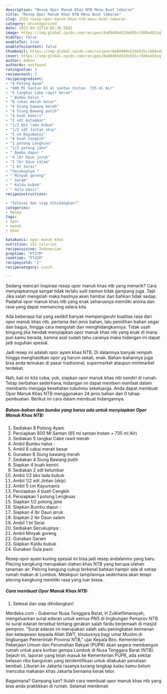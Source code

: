 ```yaml
---
description: "Resep Opor Manuk Khas NTB Menu Buat lebaran"
title: "Resep Opor Manuk Khas NTB Menu Buat lebaran"
slug: 1552-resep-opor-manuk-khas-ntb-menu-buat-lebaran
category: Uncategorized
date: 2023-04-12T14:03:30.560Z
image: https://img-global.cpcdn.com/recipes/8a09484a52de935c/680x482cq70/opor-manuk-khas-ntb-foto-resep-utama.jpg
hideToc: false
enableToc: true
enableTocContent: false
thumbnail: https://img-global.cpcdn.com/recipes/8a09484a52de935c/680x482cq70/opor-manuk-khas-ntb-foto-resep-utama.jpg
cover: https://img-global.cpcdn.com/recipes/8a09484a52de935c/680x482cq70/opor-manuk-khas-ntb-foto-resep-utama.jpg
author: Admin
authorAv: notfound
ratingvalue: 3
reviewcount: 5
recipeingredient:
- "8 Potong Ayam"
- "800 Ml Santan 65 ml santan Instan  735 ml Air"
- "5 tangkai Cabe rawit merah"
- " Bumbu halus "
- "8 cabai merah besar"
- "8 Siung bawang merah"
- "4 Siung Bawang putih"
- "4 buah kemiri"
- "2 sdt ketumbar"
- "1/2 bks lada bubuk"
- "1/2 sdt Jintan skip"
- "5 cm Kayumanis"
- "4 buah Cengkih"
- "1 potong Lengkuas"
- "1/2 potong jahe"
- " Bumbu dapur "
- "4 lbr Daun jeruk"
- "2 lbr Daun salam"
- "1 bt Serai"
- "Secukupnya "
- " Minyak goreng"
- " Garam"
- " Kaldu bubuk"
- " Gula pasir"
recipeinstructions:

- "Selesai dan siap dihidangkan!"
categories:
- Resep
tags:
- opor
- manuk
- khas

katakunci: opor manuk khas 
nutrition: 151 calories
recipecuisine: Indonesian
preptime: "PT27M"
cooktime: "PT42M"
recipeyield: "2"
recipecategory: Lunch

---
```



Sedang mencari inspirasi resep opor manuk khas ntb yang menarik? Cara menyiapkannya sangat tidak terlalu sulit namun tidak gampang juga. Tapi Jika salah mengolah maka hasilnya akan hambar dan bahkan tidak sedap. Padahal opor manuk khas ntb yang enak seharusnya memiliki aroma dan rasa yang dapat memancing selera kita.


Ada beberapa hal yang sedikit banyak mempengaruhi kualitas rasa dari opor manuk khas ntb, pertama dari jenis bahan, lalu pemilihan bahan segar dan bagus, hingga cara mengolah dan menghidangkannya. Tidak usah bingung jika hendak menyiapkan opor manuk khas ntb yang enak di mana pun kamu berada, karena asal sudah tahu caranya maka hidangan ini dapat jadi suguhan spesial.

Jadi resep ini adalah opor ayam khas NTB. Di dalamnya banyak rempah hingga menghasilkan opor yg harum sekali, enak. Bahan-bahannya juga bisa anda temukan di pasar tradisional, supermarket ataupun minimarket terdekat.


Nah, kali ini kita coba, yuk, siapkan opor manuk khas ntb sendiri di rumah. Tetap berbahan sederhana, hidangan ini dapat memberi manfaat dalam membantu menjaga kesehatan tubuhmu sekeluarga. Anda dapat membuat Opor Manuk Khas NTB menggunakan 24 jenis bahan dan 0 tahap pembuatan. Berikut ini cara dalam membuat hidangannya.

<!--inarticleads1-->

##### Bahan-bahan dan bumbu yang harus ada untuk menyiapkan Opor Manuk Khas NTB:

1. Sediakan 8 Potong Ayam
1. Persiapkan 800 Ml Santan (65 ml santan Instan + 735 ml Air)
1. Sediakan 5 tangkai Cabe rawit merah
1. Ambil  Bumbu halus :
1. Ambil 8 cabai merah besar
1. Gunakan 8 Siung bawang merah
1. Sediakan 4 Siung Bawang putih
1. Siapkan 4 buah kemiri
1. Sediakan 2 sdt ketumbar
1. Ambil 1/2 bks lada bubuk
1. Ambil 1/2 sdt Jintan (skip)
1. Ambil 5 cm Kayumanis
1. Persiapkan 4 buah Cengkih
1. Persiapkan 1 potong Lengkuas
1. Siapkan 1/2 potong jahe
1. Siapkan  Bumbu dapur :
1. Siapkan 4 lbr Daun jeruk
1. Siapkan 2 lbr Daun salam
1. Ambil 1 bt Serai
1. Sediakan Secukupnya :
1. Ambil  Minyak goreng
1. Gunakan  Garam
1. Siapkan  Kaldu bubuk
1. Gunakan  Gula pasir


Resep opor ayam kuning spesial ini bisa jadi resep andalanmu yang baru. Plecing kangkung merupakan olahan khas NTB yang berupa olahan tanaman air. Pelcing kangung cukup terkenal bahkan hampir ada di setiap rumah makan di Lombok. Meskipun tampilannya sederhana akan tetapi plecing kangkung memiliki rasa yang luar biasa. 

<!--inarticleads2-->

##### Cara membuat Opor Manuk Khas NTB:


1. Selesai dan siap dihidangkan!

Merdeka.com - Gubernur Nusa Tenggara Barat, H Zulkieflimansyah, mengeluarkan surat edaran untuk semua PNS di lingkungan Pemprov NTB. Isi surat edaran tersebut tentang gerakan salah fardu berjemaah di masjid pemprov. &#34;Surat edaran ini merupakan salah satu peningkatan keimanan dan ketaqwaan kepada Allah SWT, khususnya bagi umat Muslim di lingkungan Pemerintah Provinsi NTB,&#34; ujar Kepala Biro. Kementerian Pekerjaan Umum dan Perumahan Rakyat (PUPR) akan segera membangun rumah untuk para korban gempa Lombok di Nusa Tenggara Barat (NTB). Sejauh ini, laporan yang telah masuk ke Kementerian PUPR, ada sekitar belasan ribu bangunan yang teridentifikasi untuk dilakukan penataan kembali. Liburan ke Jakarta rasanya kurang lengkap kalau kamu belum mencoba makanan khas Jakarta bernama kerak telor. 

Bagaimana? Gampang kan? Itulah cara membuat opor manuk khas ntb yang bisa anda praktikkan di rumah. Selamat menikmati
